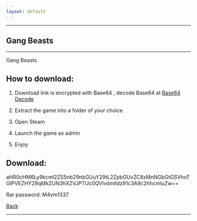 ```yaml
---
layout: default
---
```


* * *

## Gang Beasts

* * *

Gang Beasts

## How to download:

1. Download link is encrypted with Base64 , decode Base64 at [Base64 Decode](https://www.base64decode.org/)

2. Extract the game into a folder of your choice

3. Open Steam

4. Launch the game as admin

5. Enjoy

## Download:

aHR0cHM6Ly9kcml2ZS5nb29nbGUuY29tL2ZpbGUvZC8xMnNGbGtGSVhoTGlPVEZHY29qMkZUN3hXZVJPTUc0QVIvdmlldz91c3A9c2hhcmluZw==

Rar password: M4vm1337

[Back](/index.md)

* * *